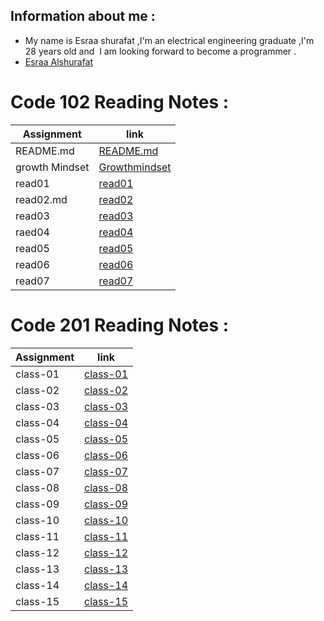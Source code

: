 
## Information about me :
- My name is Esraa shurafat ,I'm an electrical engineering graduate ,I'm 28 years old and  I am looking forward to become a programmer . 
- [Esraa Alshurafat ](https://github.com/EsraaShurafat)


# Code 102 Reading Notes :

|  Assignment  | link |
| --- | ----------- |
| README.md | [README.md ](https://esraashurafat.github.io/reading-notes/)   |
| growth Mindset | [Growthmindset ](https://esraashurafat.github.io/reading-notes/mindset)   |
| read01 | [read01](https://esraashurafat.github.io/reading-notes/read01) |
| read02.md | [read02](https://esraashurafat.github.io/reading-notes/read02) |
| read03 | [read03](https://esraashurafat.github.io/reading-notes/read03) |
|  raed04  | [read04](https://esraashurafat.github.io/reading-notes/read04) |
|  read05  | [read05](https://esraashurafat.github.io/reading-notes/read05) |
|  read06  | [read06](https://esraashurafat.github.io/reading-notes/read06) |
|  read07  | [read07](https://esraashurafat.github.io/reading-notes/read07) |  

# Code 201 Reading Notes :  


|  Assignment  | link |
| --- | ----------- |
| class-01 | [class-01 ]()   |
| class-02 | [class-02 ]()   |
| class-03 | [class-03]() |
| class-04| [class-04]() |
| class-05 | [class-05]() |
|  class-06  | [class-06]() |
|  class-07  | [class-07]() |
|  class-08  | [class-08]() |
|  class-09  | [class-09]() |
|  class-10  | [class-10]() |   
|  class-11  | [class-11]() | 
|  class-12  | [class-12 ]() | 
|  class-13  | [class-13 ]() | 
|  class-14  | [class-14]() | 
|  class-15 | [class-15]() | 